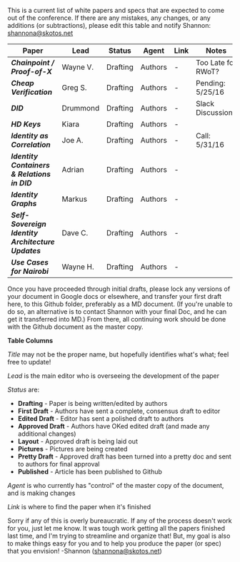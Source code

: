 This is a current list of white papers and specs that are expected to come out of the conference. If there are any mistakes, any changes, or any additions (or subtractions), please edit this table and notify Shannon: shannona@skotos.net

Paper | Lead | Status | Agent | Link | Notes
--- | --- | --- | --- | --- | ---
***Chainpoint / Proof-of-X*** | Wayne V. | Drafting | Authors | - | Too Late for RWoT?
***Cheap Verification*** | Greg S. | Drafting | Authors | - | Pending: 5/25/16
***DID*** | Drummond | Drafting | Authors | - | Slack Discussions
***HD Keys*** | Kiara | Drafting | Authors | -
***Identity as Correlation*** | Joe A. | Drafting | Authors | - | Call: 5/31/16
***Identity Containers & Relations in DID*** | Adrian | Drafting | Authors | -
***Identity Graphs*** | Markus | Drafting | Authors | -
***Self-Sovereign Identity Architecture Updates*** | Dave C. | Drafting | Authors | -
***Use Cases for Nairobi*** | Wayne H. | Drafting | Authors | -

Once you have proceeded through initial drafts, please lock any versions of your document in Google docs or elsewhere, and transfer your first draft here, to this Github folder, preferably as a MD document. (If you're unable to do so, an alternative is to contact Shannon with your final Doc, and he can get it transferred into MD.) From there, all continuing work should be done with the Github document as the master copy.

**Table Columns**

_Title_ may not be the proper name, but hopefully identifies what's what; feel free to update!

_Lead_ is the main editor who is overseeing the development of the paper

_Status_ are:
* **Drafting** - Paper is being written/edited by authors
* **First Draft** - Authors have sent a complete, consensus draft to editor
* **Edited Draft** - Editor has sent a polished draft to authors
* **Approved Draft** - Authors have OKed edited draft (and made any additional changes)
* **Layout** - Approved draft is being laid out
* **Pictures** - Pictures are being created
* **Pretty Draft** - Approved draft has been turned into a pretty doc and sent to authors for final approval
* **Published** - Article has been published to Github

_Agent_ is who currently has "control" of the master copy of the document, and is making changes

_Link_ is where to find the paper when it's finished

Sorry if any of this is overly bureaucratic. If any of the process doesn't work for you, just let me know. It was tough work getting all the papers finished last time, and I'm trying to streamline and organize that! But, my goal is also to make things easy for you and to help you produce the paper (or spec) that you envision! -Shannon (shannona@skotos.net)
